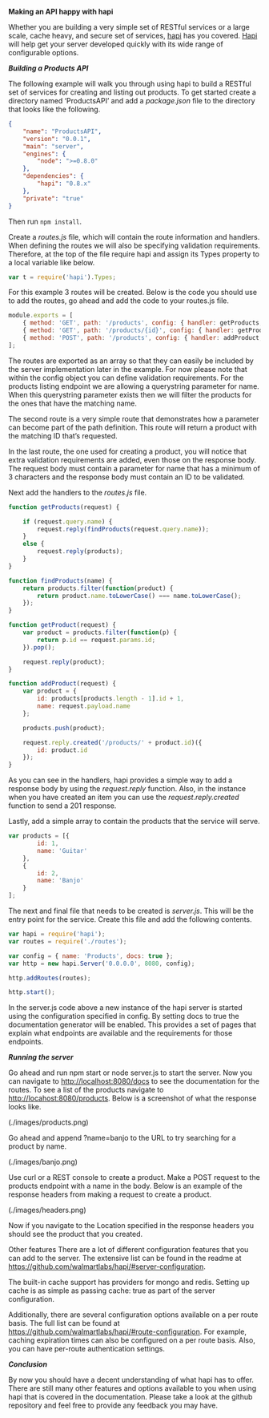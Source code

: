 **Making an API happy with hapi**

Whether you are building a very simple set of RESTful services or a large scale, cache heavy, and secure set of services, [hapi](http://walmartlabs.github.com/hapi/) has you covered.  [Hapi](http://walmartlabs.github.com/hapi/) will help get your server developed quickly with its wide range of configurable options.

***Building a Products API***

The following example will walk you through using hapi to build a RESTful set of services for creating and listing out products.  To get started create a directory named ‘ProductsAPI’ and add a _package.json_ file to the directory that looks like the following.


```json
{
    "name": "ProductsAPI",
    "version": "0.0.1",
    "main": "server",
    "engines": {
        "node": ">=0.8.0"
    },
    "dependencies": {
        "hapi": "0.8.x"
    },
    "private": "true"
}
```

Then run `npm install`.

Create a _routes.js_ file, which will contain the route information and handlers.  When defining the routes we will also be specifying validation requirements.  Therefore, at the top of the file require hapi and assign its Types property to a local variable like below.

```javascript
var t = require('hapi').Types;
```

For this example 3 routes will be created.  Below is the code you should use to add the routes, go ahead and add the code to your routes.js file.

```javascript
module.exports = [
    { method: 'GET', path: '/products', config: { handler: getProducts, query: { name: t.String() } } },
    { method: 'GET', path: '/products/{id}', config: { handler: getProduct } },
    { method: 'POST', path: '/products', config: { handler: addProduct, payload: 'parse', schema: { name: t.String().required().min(3) }, response: { id: t.Number().required() } } }
];
```

The routes are exported as an array so that they can easily be included by the server implementation later in the example.  For now please note that within the config object you can define validation requirements.  For the products listing endpoint we are allowing a querystring parameter for name.  When this querystring parameter exists then we will filter the products for the ones that have the matching name.

The second route is a very simple route that demonstrates how a parameter can become part of the path definition.  This route will return a product with the matching ID that’s requested.

In the last route, the one used for creating a product, you will notice that extra validation requirements are added, even those on the response body.  The request body must contain a parameter for name that has a minimum of 3 characters and the response body must contain an ID to be validated.

Next add the handlers to the _routes.js_ file.

```javascript
function getProducts(request) {

    if (request.query.name) {
        request.reply(findProducts(request.query.name));
    }
    else {
        request.reply(products);
    }
}

function findProducts(name) {
    return products.filter(function(product) {
        return product.name.toLowerCase() === name.toLowerCase();
    });
}

function getProduct(request) {
    var product = products.filter(function(p) {
        return p.id == request.params.id;
    }).pop();

    request.reply(product);
}

function addProduct(request) {
    var product = {
        id: products[products.length - 1].id + 1,
        name: request.payload.name
    };

    products.push(product);

    request.reply.created('/products/' + product.id)({
        id: product.id
    });
}
```

As you can see in the handlers, hapi provides a simple way to add a response body by using the _request.reply_ function.  Also, in the instance when you have created an item you can use the _request.reply.created_ function to send a 201 response.

Lastly, add a simple array to contain the products that the service will serve.

```javascript
var products = [{
        id: 1,
        name: 'Guitar'
    },
    {
        id: 2,
        name: 'Banjo'
    }
];
```

The next and final file that needs to be created is _server.js_.  This will be the entry point for the service.  Create this file and add the following contents.

```javascript
var hapi = require('hapi');
var routes = require('./routes');

var config = { name: 'Products', docs: true };
var http = new hapi.Server('0.0.0.0', 8080, config);

http.addRoutes(routes);

http.start();
```

In the server.js code above a new instance of the hapi server is started using the configuration specified in config.  By setting docs to true the documentation generator will be enabled.  This provides a set of pages that explain what endpoints are available and the requirements for those endpoints.

***Running the server***

Go ahead and run npm start or node server.js to start the server.  Now you can navigate to <http://localhost:8080/docs> to see the documentation for the routes.  To see a list of the products navigate to <http://locahost:8080/products>.  Below is a screenshot of what the response looks like.

(./images/products.png)

Go ahead and append ?name=banjo to the URL to try searching for a product by name.

(./images/banjo.png)

Use curl or a REST console to create a product.  Make a POST request to the products endpoint with a name in the body.  Below is an example of the response headers from making a request to create a product.

(./images/headers.png)


Now if you navigate to the Location specified in the response headers you should see the product that you created.

Other features
There are a lot of different configuration features that you can add to the server.  The extensive list can be found in the readme at <https://github.com/walmartlabs/hapi/#server-configuration>.

The built-in cache support has providers for mongo and redis.  Setting up cache is as simple as passing cache: true as part of the server configuration.

Additionally, there are several configuration options available on a per route basis.  The full list can be found at <https://github.com/walmartlabs/hapi/#route-configuration>.  For example, caching expiration times can also be configured on a per route basis.  Also, you can have per-route authentication settings.

***Conclusion***

By now you should have a decent understanding of what hapi has to offer.  There are still many other features and options available to you when using hapi that is covered in the documentation.  Please take a look at the github repository and feel free to provide any feedback you may have.

